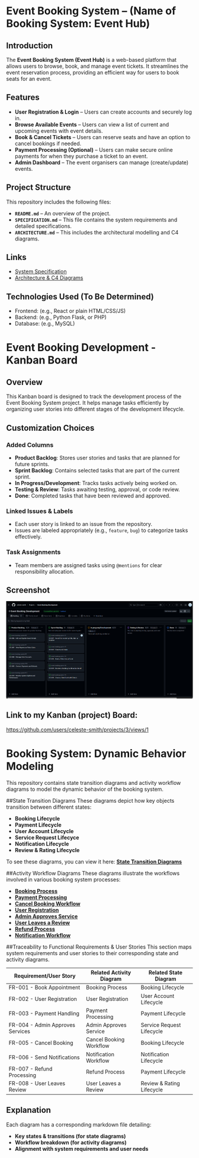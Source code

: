 # Event Booking System – (Name of Booking System: Event Hub)

## Introduction
The **Event Booking System (Event Hub)** is a web-based platform that allows users to browse, book, and manage event tickets. It streamlines the event reservation process, providing an efficient way for users to book seats for an event. 


## Features
- **User Registration & Login** – Users can create accounts and securely log in.
- **Browse Available Events** – Users can view a list of current and upcoming events with event details.
- **Book & Cancel Tickets** – Users can reserve seats and have an option to cancel bookings if needed.
- **Payment Processing (Optional)** – Users can make secure online payments for when they purchase a ticket to an event. 
- **Admin Dashboard** – The event organisers can manage (create/update) events.


## Project Structure
This repository includes the following files:
- **`README.md`** – An overview of the project.
- **`SPECIFICATION.md`** – This file contains the system requirements and detailed specifications.
- **`ARCHITECTURE.md`** – This includes the architectural modelling and C4 diagrams.


## Links
- [System Specification](SPECIFICATION.md)
- [Architecture & C4 Diagrams](ARCHITECTURE.md)


## Technologies Used (To Be Determined)
- Frontend: (e.g., React or plain HTML/CSS/JS)
- Backend: (e.g., Python Flask, or PHP)
- Database: (e.g., MySQL)


# Event Booking Development - Kanban Board

## Overview
This Kanban board is designed to track the development process of the Event Booking System project. It helps manage tasks efficiently by organizing user stories into different stages of the development lifecycle.

## Customization Choices

### Added Columns
- **Product Backlog**: Stores user stories and tasks that are planned for future sprints.
- **Sprint Backlog**: Contains selected tasks that are part of the current sprint.
- **In Progress/Development**: Tracks tasks actively being worked on.
- **Testing & Review**: Tasks awaiting testing, approval, or code review.
- **Done**: Completed tasks that have been reviewed and approved.

### Linked Issues & Labels
- Each user story is linked to an issue from the repository.
- Issues are labeled appropriately (e.g., `feature`, `bug`) to categorize tasks effectively.

### Task Assignments
- Team members are assigned tasks using `@mentions` for clear responsibility allocation.

## Screenshot
![Kanban Board](https://github.com/celeste-smith/event-booking-system/blob/main/kanban-board.png)

## Link to my Kanban (project) Board:
https://github.com/users/celeste-smith/projects/3/views/1


# Booking System: Dynamic Behavior Modeling

This repository contains state transition diagrams and activity workflow diagrams to model the dynamic behavior of the booking system.

##State Transition Diagrams
These diagrams depict how key objects transition between different states:

- **Booking Lifecycle**
- **Payment Lifecycle**
- **User Account Lifecycle**
- **Service Request Lifecyce**
- **Notification Lifecycle**
- **Review & Rating Lifecycle**

To see these diagrams, you can view it here: **[State Transition Diagrams](/STATE-TRANSITION-DIAGRAMS.md)**

##Activity Workflow Diagrams
These diagrams illustrate the workflows involved in various booking system processes:

- **[Booking Process](diagrams/booking_process.md)**
- **[Payment Processing](diagrams/payment_workflow.md)**
- **[Cancel Booking Workflow](diagrams/cancel_booking.md)**
- **[User Registration](diagrams/user_registration.md)**
- **[Admin Approves Service](diagrams/admin_approve_service.md)**
- **[User Leaves a Review](diagrams/user_review.md)**
- **[Refund Process](diagrams/refund_workflow.md)**
- **[Notification Workflow](diagrams/notification_workflow.md)**

##Traceability to Functional Requirements & User Stories
This section maps system requirements and user stories to their corresponding state and activity diagrams.

| **Requirement/User Story** | **Related Activity Diagram** | **Related State Diagram** |
|----------------------------|------------------------------|---------------------------|
| FR-001 - Book Appointment | Booking Process | Booking Lifecycle |
| FR-002 - User Registration | User Registration | User Account Lifecycle |
| FR-003 - Payment Handling | Payment Processing | Payment Lifecycle |
| FR-004 - Admin Approves Services | Admin Approves Service | Service Request Lifecycle |
| FR-005 - Cancel Booking | Cancel Booking Workflow | Booking Lifecycle |
| FR-006 - Send Notifications | Notification Workflow | Notification Lifecycle |
| FR-007 - Refund Processing | Refund Process | Payment Lifecycle |
| FR-008 - User Leaves Review | User Leaves a Review | Review & Rating Lifecycle |

## Explanation
Each diagram has a corresponding markdown file detailing:
- **Key states & transitions (for state diagrams)**
- **Workflow breakdown (for activity diagrams)**
- **Alignment with system requirements and user needs**



